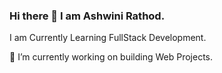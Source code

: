 ### Hi there 👋 I am Ashwini Rathod.

I am Currently Learning FullStack Development.

🔭 I’m currently working on building Web Projects.

